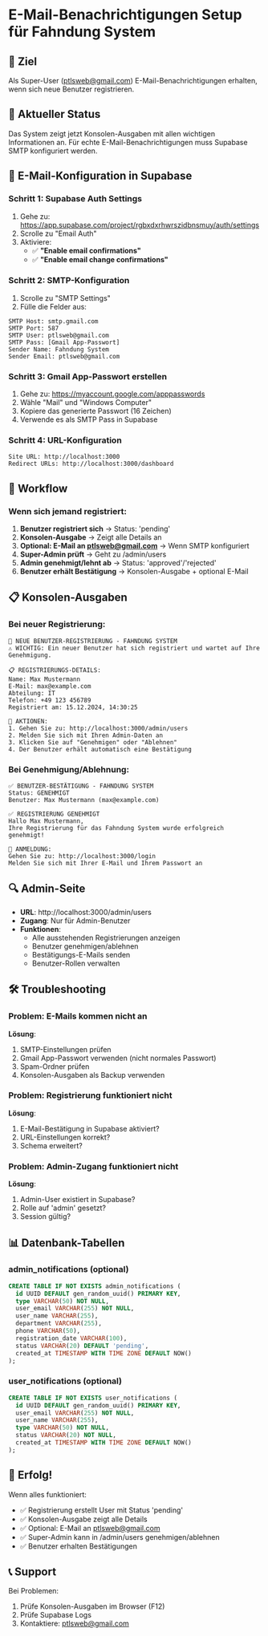 # E-Mail-Benachrichtigungen Setup für Fahndung System

## 🎯 Ziel
Als Super-User (ptlsweb@gmail.com) E-Mail-Benachrichtigungen erhalten, wenn sich neue Benutzer registrieren.

## 📧 Aktueller Status
Das System zeigt jetzt Konsolen-Ausgaben mit allen wichtigen Informationen an. Für echte E-Mail-Benachrichtigungen muss Supabase SMTP konfiguriert werden.

## 🔧 E-Mail-Konfiguration in Supabase

### Schritt 1: Supabase Auth Settings
1. Gehe zu: https://app.supabase.com/project/rgbxdxrhwrszidbnsmuy/auth/settings
2. Scrolle zu "Email Auth"
3. Aktiviere:
   - ✅ **"Enable email confirmations"**
   - ✅ **"Enable email change confirmations"**

### Schritt 2: SMTP-Konfiguration
1. Scrolle zu "SMTP Settings"
2. Fülle die Felder aus:

```
SMTP Host: smtp.gmail.com
SMTP Port: 587
SMTP User: ptlsweb@gmail.com
SMTP Pass: [Gmail App-Passwort]
Sender Name: Fahndung System
Sender Email: ptlsweb@gmail.com
```

### Schritt 3: Gmail App-Passwort erstellen
1. Gehe zu: https://myaccount.google.com/apppasswords
2. Wähle "Mail" und "Windows Computer"
3. Kopiere das generierte Passwort (16 Zeichen)
4. Verwende es als SMTP Pass in Supabase

### Schritt 4: URL-Konfiguration
```
Site URL: http://localhost:3000
Redirect URLs: http://localhost:3000/dashboard
```

## 🚀 Workflow

### Wenn sich jemand registriert:
1. **Benutzer registriert sich** → Status: 'pending'
2. **Konsolen-Ausgabe** → Zeigt alle Details an
3. **Optional: E-Mail an ptlsweb@gmail.com** → Wenn SMTP konfiguriert
4. **Super-Admin prüft** → Geht zu /admin/users
5. **Admin genehmigt/lehnt ab** → Status: 'approved'/'rejected'
6. **Benutzer erhält Bestätigung** → Konsolen-Ausgabe + optional E-Mail

## 📋 Konsolen-Ausgaben

### Bei neuer Registrierung:
```
🔔 NEUE BENUTZER-REGISTRIERUNG - FAHNDUNG SYSTEM
⚠️ WICHTIG: Ein neuer Benutzer hat sich registriert und wartet auf Ihre Genehmigung.

📋 REGISTRIERUNGS-DETAILS:
Name: Max Mustermann
E-Mail: max@example.com
Abteilung: IT
Telefon: +49 123 456789
Registriert am: 15.12.2024, 14:30:25

🔗 AKTIONEN:
1. Gehen Sie zu: http://localhost:3000/admin/users
2. Melden Sie sich mit Ihren Admin-Daten an
3. Klicken Sie auf "Genehmigen" oder "Ablehnen"
4. Der Benutzer erhält automatisch eine Bestätigung
```

### Bei Genehmigung/Ablehnung:
```
✅ BENUTZER-BESTÄTIGUNG - FAHNDUNG SYSTEM
Status: GENEHMIGT
Benutzer: Max Mustermann (max@example.com)

✅ REGISTRIERUNG GENEHMIGT
Hallo Max Mustermann,
Ihre Registrierung für das Fahndung System wurde erfolgreich genehmigt!

🔗 ANMELDUNG:
Gehen Sie zu: http://localhost:3000/login
Melden Sie sich mit Ihrer E-Mail und Ihrem Passwort an
```

## 🔍 Admin-Seite
- **URL**: http://localhost:3000/admin/users
- **Zugang**: Nur für Admin-Benutzer
- **Funktionen**:
  - Alle ausstehenden Registrierungen anzeigen
  - Benutzer genehmigen/ablehnen
  - Bestätigungs-E-Mails senden
  - Benutzer-Rollen verwalten

## 🛠️ Troubleshooting

### Problem: E-Mails kommen nicht an
**Lösung**:
1. SMTP-Einstellungen prüfen
2. Gmail App-Passwort verwenden (nicht normales Passwort)
3. Spam-Ordner prüfen
4. Konsolen-Ausgaben als Backup verwenden

### Problem: Registrierung funktioniert nicht
**Lösung**:
1. E-Mail-Bestätigung in Supabase aktiviert?
2. URL-Einstellungen korrekt?
3. Schema erweitert?

### Problem: Admin-Zugang funktioniert nicht
**Lösung**:
1. Admin-User existiert in Supabase?
2. Rolle auf 'admin' gesetzt?
3. Session gültig?

## 📊 Datenbank-Tabellen

### admin_notifications (optional)
```sql
CREATE TABLE IF NOT EXISTS admin_notifications (
  id UUID DEFAULT gen_random_uuid() PRIMARY KEY,
  type VARCHAR(50) NOT NULL,
  user_email VARCHAR(255) NOT NULL,
  user_name VARCHAR(255),
  department VARCHAR(255),
  phone VARCHAR(50),
  registration_date VARCHAR(100),
  status VARCHAR(20) DEFAULT 'pending',
  created_at TIMESTAMP WITH TIME ZONE DEFAULT NOW()
);
```

### user_notifications (optional)
```sql
CREATE TABLE IF NOT EXISTS user_notifications (
  id UUID DEFAULT gen_random_uuid() PRIMARY KEY,
  user_email VARCHAR(255) NOT NULL,
  user_name VARCHAR(255),
  type VARCHAR(50) NOT NULL,
  status VARCHAR(20) NOT NULL,
  created_at TIMESTAMP WITH TIME ZONE DEFAULT NOW()
);
```

## 🎉 Erfolg!
Wenn alles funktioniert:
- ✅ Registrierung erstellt User mit Status 'pending'
- ✅ Konsolen-Ausgabe zeigt alle Details
- ✅ Optional: E-Mail an ptlsweb@gmail.com
- ✅ Super-Admin kann in /admin/users genehmigen/ablehnen
- ✅ Benutzer erhalten Bestätigungen

## 📞 Support
Bei Problemen:
1. Prüfe Konsolen-Ausgaben im Browser (F12)
2. Prüfe Supabase Logs
3. Kontaktiere: ptlsweb@gmail.com 